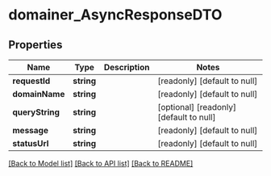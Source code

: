 # domainer_AsyncResponseDTO

## Properties
Name | Type | Description | Notes
------------ | ------------- | ------------- | -------------
**requestId** | **string** |  | [readonly] [default to null]
**domainName** | **string** |  | [readonly] [default to null]
**queryString** | **string** |  | [optional] [readonly] [default to null]
**message** | **string** |  | [readonly] [default to null]
**statusUrl** | **string** |  | [readonly] [default to null]

[[Back to Model list]](../README.md#documentation-for-models) [[Back to API list]](../README.md#documentation-for-api-endpoints) [[Back to README]](../README.md)


